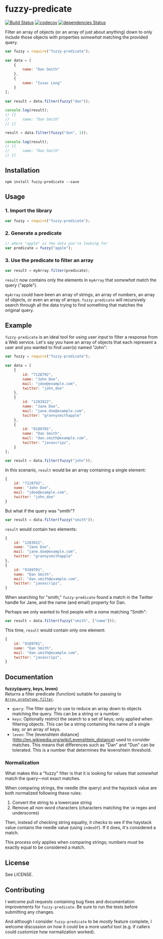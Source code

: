fuzzy-predicate
============
[![Build Status](https://travis-ci.org/mediabounds/fuzzy-predicate.svg?branch=master)](https://travis-ci.org/mediabounds/fuzzy-predicate)
[![codecov](https://codecov.io/gh/mediabounds/fuzzy-predicate/branch/master/graph/badge.svg)](https://codecov.io/gh/mediabounds/fuzzy-predicate)
[![dependencies Status](https://david-dm.org/mediabounds/fuzzy-predicate/status.svg)](https://david-dm.org/mediabounds/fuzzy-predicate)


Filter an array of objects (or an array of just about anything) down to only include those objects with properties _somewhat_ matching the provided query.

```js
var fuzzy = require("fuzzy-predicate");
	
var data = [
	{
		name: "Dan Smith"
	},
	{
		name: "Issac Long"
	}
];
	
var result = data.filter(fuzzy("dan"));
	
console.log(result);
// [{
// 		name: "Dan Smith"
// }]	

result = data.filter(fuzzy("dun", 1));
	
console.log(result);
// [{
// 		name: "Dan Smith"
// }]
```

Installation
------------
```
npm install fuzzy-predicate --save
```

Usage
------------

### 1. Import the library
```js	
var fuzzy = require("fuzzy-predicate");
```

### 2. Generate a predicate
```js
// where "apple" is the data you're looking for
var predicate = fuzzy("apple");
```

### 3. Use the predicate to filter an array
```js
var result = myArray.filter(predicate);
```

`result` now contains only the elements in `myArray` that _somewhat_ match the query ("apple").

`myArray` could have been an array of strings, an array of numbers, an array of objects, or even an array of arrays. `fuzzy-predicate` will recursively search through all the data trying to find something that matches the original query.

Example
------------
`fuzzy-predicate` is an ideal tool for using user input to filter a response from a Web service. Let's say you have an array of objects that each represent a user and you wanted to find user(s) named "John":

```js
var fuzzy = require("fuzzy-predicate");
	
var data = [
	{
		id: "7128792",
		name: "John Doe",
		mail: "jdoe@example.com",
		twitter: "john_doe"
	},
	{
		id: "1203922",
		name: "Jane Doe",
		mail: "jane.doe@example.com",
		twitter: "grannysmithapple"
	},
	{
		id: "9189701",
		name: "Dan Smith",
		mail: "dan.smith@example.com",
		twitter: "javascripz",
	}
];

var result = data.filter(fuzzy("john"));
```
	
In this scenario, `result` would be an array containing a single element:

```js
{
	id: "7128792",
	name: "John Doe",
	mail: "jdoe@example.com",
	twitter: "john_doe"
}
```

But what if the query was "smith"?

```js
var result = data.filter(fuzzy("smith"));
```

`result` would contain two elements:

```js
{
	id: "1203922",
	name: "Jane Doe",
	mail: "jane.doe@example.com",
	twitter: "grannysmithapple"
},
{
	id: "9189701",
	name: "Dan Smith",
	mail: "dan.smith@example.com",
	twitter: "javascripz",
}
```

When searching for "smith," `fuzzy-predicate` found a match in the Twitter handle for Jane, and the name (and email) property for Dan. 

Perhaps we only wanted to find people with a _name_ matching "Smith":

```js
var result = data.filter(fuzzy("smith", ["name"]));
```
	
This time, `result` would contain only one element:

```js
{
	id: "9189701",
	name: "Dan Smith",
	mail: "dan.smith@example.com",
	twitter: "javascripz",
}
```	


Documentation
------------

**fuzzy(query, keys, leven)**  
Returns a filter predicate (function) suitable for passing to [`Array.prototype.filter`](https://developer.mozilla.org/en-US/docs/Web/JavaScript/Reference/Global_Objects/Array/filter).

* `query`: The filter query to use to reduce an array down to objects matching the query. This can be a string or a number.
* `keys`: Optionally restrict the search to a set of keys; only applied when filtering objects. This can be a string containing the name of a single key, or an array of keys.
* `leven`: The (levenshtein distance](http://en.wikipedia.org/wiki/Levenshtein_distance) used to consider matches. This means that differences such as "Dan" and "Dun" can be tolerated. This is a number that determines the levenshtein threshold.

### Normalization
What makes this a "fuzzy" filter is that it is looking for values that _somewhat_ match the query—not exact matches.

When comparing strings, the needle (the query) and the haystack value are both normalized following these rules:

1. Convert the string to a lowercase string
2. Remove all non-word characters (characters matching the `\W` regex and underscores)

Then, instead of checking string equality, it checks to see if the haystack value contains the needle value (using `indexOf`). If it does, it's considered a match.

This process only applies when comparing strings; numbers must be exactly equal to be considered a match.

License
------------
See LICENSE.

Contributing
------------
I welcome pull requests containing bug fixes and documentation improvements for `fuzzy-predicate`. Be sure to run the tests before submitting any changes.

And although I consider `fuzzy-predicate` to be _mostly_ feature complete, I welcome discussion on how it could be a more useful tool (e.g. if callers could customize how normalization worked).

